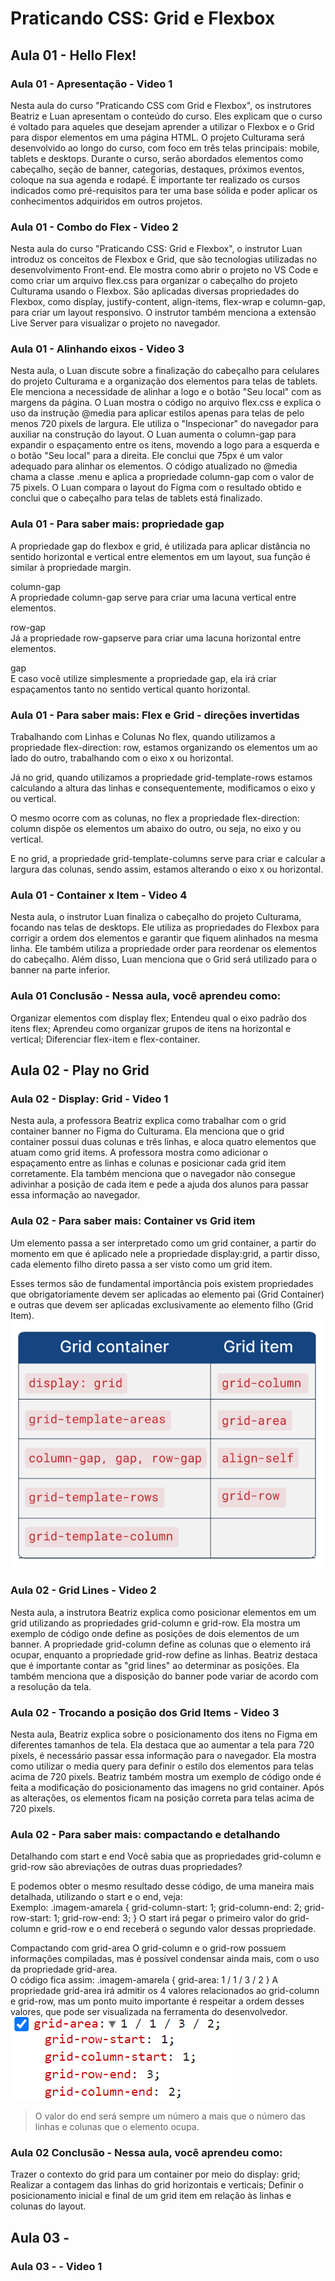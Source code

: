 # Praticando CSS: Grid e Flexbox

## Aula 01 - Hello Flex!

### Aula 01 - Apresentação - Video 1

Nesta aula do curso "Praticando CSS com Grid e Flexbox", os instrutores Beatriz e Luan apresentam o conteúdo do curso. Eles explicam que o curso é voltado para aqueles que desejam aprender a utilizar o Flexbox e o Grid para dispor elementos em uma página HTML. O projeto Culturama será desenvolvido ao longo do curso, com foco em três telas principais: mobile, tablets e desktops. Durante o curso, serão abordados elementos como cabeçalho, seção de banner, categorias, destaques, próximos eventos, coloque na sua agenda e rodapé. É importante ter realizado os cursos indicados como pré-requisitos para ter uma base sólida e poder aplicar os conhecimentos adquiridos em outros projetos.

### Aula 01 - Combo do Flex - Video 2

Nesta aula do curso "Praticando CSS: Grid e Flexbox", o instrutor Luan introduz os conceitos de Flexbox e Grid, que são tecnologias utilizadas no desenvolvimento Front-end. Ele mostra como abrir o projeto no VS Code e como criar um arquivo flex.css para organizar o cabeçalho do projeto Culturama usando o Flexbox. São aplicadas diversas propriedades do Flexbox, como display, justify-content, align-items, flex-wrap e column-gap, para criar um layout responsivo. O instrutor também menciona a extensão Live Server para visualizar o projeto no navegador.

### Aula 01 - Alinhando eixos - Video 3

Nesta aula, o Luan discute sobre a finalização do cabeçalho para celulares do projeto Culturama e a organização dos elementos para telas de tablets. Ele menciona a necessidade de alinhar a logo e o botão "Seu local" com as margens da página. O Luan mostra o código no arquivo flex.css e explica o uso da instrução @media para aplicar estilos apenas para telas de pelo menos 720 pixels de largura. Ele utiliza o "Inspecionar" do navegador para auxiliar na construção do layout. O Luan aumenta o column-gap para expandir o espaçamento entre os itens, movendo a logo para a esquerda e o botão "Seu local" para a direita. Ele conclui que 75px é um valor adequado para alinhar os elementos. O código atualizado no @media chama a classe .menu e aplica a propriedade column-gap com o valor de 75 pixels. O Luan compara o layout do Figma com o resultado obtido e conclui que o cabeçalho para telas de tablets está finalizado.

### Aula 01 - Para saber mais: propriedade gap

A propriedade gap do flexbox e grid, é utilizada para aplicar distância no sentido horizontal e vertical entre elementos em um layout, sua função é similar à propriedade margin.

column-gap  
A propriedade column-gap serve para criar uma lacuna vertical entre elementos.

row-gap  
Já a propriedade row-gapserve para criar uma lacuna horizontal entre elementos.

gap  
E caso você utilize simplesmente a propriedade gap, ela irá criar espaçamentos tanto no sentido vertical quanto horizontal.

### Aula 01 - Para saber mais: Flex e Grid - direções invertidas

Trabalhando com Linhas e Colunas
No flex, quando utilizamos a propriedade flex-direction: row, estamos organizando os elementos um ao lado do outro, trabalhando com o eixo x ou horizontal.

Já no grid, quando utilizamos a propriedade grid-template-rows estamos calculando a altura das linhas e consequentemente, modificamos o eixo y ou vertical.

O mesmo ocorre com as colunas, no flex a propriedade flex-direction: column dispõe os elementos um abaixo do outro, ou seja, no eixo y ou vertical.

E no grid, a propriedade grid-template-columns serve para criar e calcular a largura das colunas, sendo assim, estamos alterando o eixo x ou horizontal.

### Aula 01 - Container x Item - Video 4

Nesta aula, o instrutor Luan finaliza o cabeçalho do projeto Culturama, focando nas telas de desktops. Ele utiliza as propriedades do Flexbox para corrigir a ordem dos elementos e garantir que fiquem alinhados na mesma linha. Ele também utiliza a propriedade order para reordenar os elementos do cabeçalho. Além disso, Luan menciona que o Grid será utilizado para o banner na parte inferior.

### Aula 01 Conclusão - Nessa aula, você aprendeu como:

Organizar elementos com display flex;
Entendeu qual o eixo padrão dos itens flex;
Aprendeu como organizar grupos de itens na horizontal e vertical;
Diferenciar flex-item e flex-container.

## Aula 02 - Play no Grid

### Aula 02 - Display: Grid - Video 1

Nesta aula, a professora Beatriz explica como trabalhar com o grid container banner no Figma do Culturama. Ela menciona que o grid container possui duas colunas e três linhas, e aloca quatro elementos que atuam como grid items. A professora mostra como adicionar o espaçamento entre as linhas e colunas e posicionar cada grid item corretamente. Ela também menciona que o navegador não consegue adivinhar a posição de cada item e pede a ajuda dos alunos para passar essa informação ao navegador.

### Aula 02 - Para saber mais: Container vs Grid item

Um elemento passa a ser interpretado como um grid container, a partir do momento em que é aplicado nele a propriedade display:grid, a partir disso, cada elemento filho direto passa a ser visto como um grid item.

Esses termos são de fundamental importância pois existem propriedades que obrigatoriamente devem ser aplicadas ao elemento pai (Grid Container) e outras que devem ser aplicadas exclusivamente ao elemento filho (Grid Item).
![Imagem, Grid Container, Grid Item](image.png)

### Aula 02 - Grid Lines - Video 2

Nesta aula, a instrutora Beatriz explica como posicionar elementos em um grid utilizando as propriedades grid-column e grid-row. Ela mostra um exemplo de código onde define as posições de dois elementos de um banner. A propriedade grid-column define as colunas que o elemento irá ocupar, enquanto a propriedade grid-row define as linhas. Beatriz destaca que é importante contar as "grid lines" ao determinar as posições. Ela também menciona que a disposição do banner pode variar de acordo com a resolução da tela.

### Aula 02 - Trocando a posição dos Grid Items - Video 3

Nesta aula, Beatriz explica sobre o posicionamento dos itens no Figma em diferentes tamanhos de tela. Ela destaca que ao aumentar a tela para 720 pixels, é necessário passar essa informação para o navegador. Ela mostra como utilizar o media query para definir o estilo dos elementos para telas acima de 720 pixels. Beatriz também mostra um exemplo de código onde é feita a modificação do posicionamento das imagens no grid container. Após as alterações, os elementos ficam na posição correta para telas acima de 720 pixels.

### Aula 02 - Para saber mais: compactando e detalhando

Detalhando com start e end
Você sabia que as propriedades grid-column e grid-row são abreviações de outras duas propriedades?

E podemos obter o mesmo resultado desse código, de uma maneira mais detalhada, utilizando o start e o end, veja:  
Exemplo:
.imagem-amarela {
    grid-column-start: 1;
    grid-column-end: 2;
    grid-row-start: 1;
    grid-row-end: 3;
}
O start irá pegar o primeiro valor do grid-column e grid-row e o end receberá o segundo valor dessas propriedade.

Compactando com grid-area
O grid-column e o grid-row possuem informações compiladas, mas é possível condensar ainda mais, com o uso da propriedade grid-area.  
O código fica assim:
.imagem-amarela {
    grid-area: 1 / 1 / 3 / 2
}
A propriedade grid-area irá admitir os 4 valores relacionados ao grid-column e grid-row, mas um ponto muito importante é respeitar a ordem desses valores, que pode ser visualizada na ferramenta do desenvolvedor.
![grid-area](image-1.png)
> O valor do end será sempre um número a mais que o número das linhas e colunas que o elemento ocupa.

### Aula 02 Conclusão - Nessa aula, você aprendeu como:

Trazer o contexto do grid para um container por meio do display: grid;
Realizar a contagem das linhas do grid horizontais e verticais;
Definir o posicionamento inicial e final de um grid item em relação às linhas e colunas do layout.

## Aula 03 - 

### Aula 03 -  - Video 1
